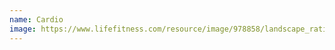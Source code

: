 ```yaml
---
name: Cardio
image: https://www.lifefitness.com/resource/image/978858/landscape_ratio8x3/768/288/f02d1873560fc929dc1991067b0c6ed0/kU/lethbridge-1-blog.jpg
---
```

